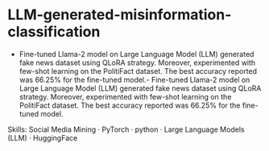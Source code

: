# LLM-generated-misinformation-classification

- Fine-tuned Llama-2 model on Large Language Model (LLM) generated fake news dataset using QLoRA strategy. Moreover, experimented with few-shot learning on the PolitiFact dataset. The best accuracy reported was 66.25% for the fine-tuned model.- Fine-tuned Llama-2 model on Large Language Model (LLM) generated fake news dataset using QLoRA strategy. Moreover, experimented with few-shot learning on the PolitiFact dataset. The best accuracy reported was 66.25% for the fine-tuned model.

  
Skills: Social Media Mining · PyTorch · python · Large Language Models (LLM) · HuggingFace
